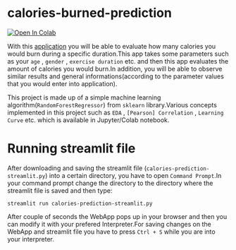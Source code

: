 # calories-burned-prediction

[![Open In Colab](https://colab.research.google.com/assets/colab-badge.svg)](https://colab.research.google.com/drive/1VT-pzbDFZtnUE01hv1LjrVR6pyTDkyr9)

With this [application](https://calories-burned-prediction.herokuapp.com) you will be able to evaluate how many calories you would burn during a specific duration.This app takes some parameters such as your `age` , `gender` , `exercise duration` etc. and then this app evaluates the amount of calories you would burn.In addition, you will be able to observe similar results and general informations(according to the parameter values that you would enter into application).  

This project is made up of a simple machine learning algorithm(`RandomForestRegressor`) from `sklearn` library.Various concepts implemented in this project such as `EDA` , `[Pearson] Correlation` , `Learning Curve` etc. which is available in Jupyter/Colab notebook.

# Running streamlit file

After downloading and saving the streamlit file (`calories-prediction-streamlit.py`) into a certain directory, you have to open `Command Prompt`.In your command prompt change the directory to the directory where the streamlit file is saved and then type:

```
streamlit run calories-prediction-streamlit.py
```

After couple of seconds the WebApp pops up in your browser and then you can modify it with your prefered Interpreter.For saving changes on the WebApp and streamlit file you have to press `Ctrl + S` while you are into your interpreter.

